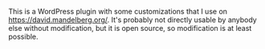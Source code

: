 This is a WordPress plugin with some customizations that I use on
https://david.mandelberg.org/. It's probably not directly usable by
anybody else without modification, but it is open source, so
modification is at least possible.
